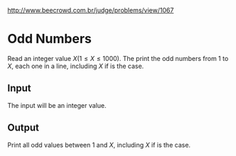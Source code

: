 http://www.beecrowd.com.br/judge/problems/view/1067

# Odd Numbers

Read an integer value $X (1 \leq X \leq 1000)$.  The print the odd
numbers from 1 to $X$, each one in a line, including $X$ if is the case.

## Input

The input will be an integer value.

## Output

Print all odd values between 1 and $X$, including $X$ if is the case.
